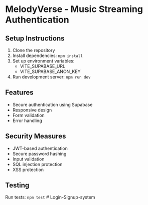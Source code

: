 # MelodyVerse - Music Streaming Authentication

## Setup Instructions
1. Clone the repository
2. Install dependencies: `npm install`
3. Set up environment variables:
   - VITE_SUPABASE_URL
   - VITE_SUPABASE_ANON_KEY
4. Run development server: `npm run dev`

## Features
- Secure authentication using Supabase
- Responsive design
- Form validation
- Error handling

## Security Measures
- JWT-based authentication
- Secure password hashing
- Input validation
- SQL injection protection
- XSS protection

## Testing
Run tests: `npm test`
#   L o g i n - S i g n u p - s y s t e m  
 